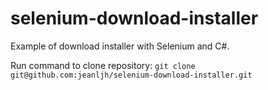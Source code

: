 # selenium-download-installer

Example of download installer with Selenium and C#.

Run command to clone repository: ```git clone git@github.com:jeanljh/selenium-download-installer.git```